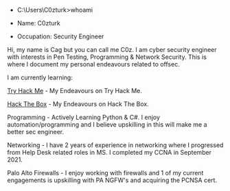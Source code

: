 
- C:\Users\C0zturk>whoami

 - Name: C0zturk
 - Occupation: Security Engineer

Hi, my name is Cag but you can call me C0z.  I am cyber security engineer with interests in Pen Testing, Programming & Network Security.  This is where I document my personal endeavours related to offsec.  


I am currently learning:

[Try Hack Me](https://tryhackme.com/profile) - My Endeavours on Try Hack Me.

[Hack The Box](https://app.hackthebox.com/profile/overview) - My Endeavours on Hack The Box.

Programming - Actively Learning Python & C#.  I enjoy automation/programming and I believe upskilling in this will make me a better sec engineer.

Networking - I have 2 years of experience in networking where I progressed from Help Desk related roles in MS.  I completed my CCNA in September 2021.

Palo Alto Firewalls - I enjoy working with firewalls and 1 of my current engagements is upskilling with PA NGFW's and acquiring the PCNSA cert.




